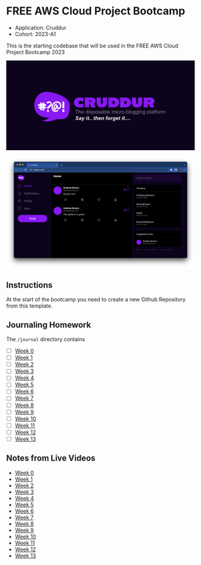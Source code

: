 # FREE AWS Cloud Project Bootcamp

- Application: Cruddur
- Cohort: 2023-A1

This is the starting codebase that will be used in the FREE AWS Cloud Project Bootcamp 2023

![Cruddur Graphic](_docs/assets/cruddur-banner.jpg)

![Cruddur Screenshot](_docs/assets/cruddur-screenshot.png)

## Instructions

At the start of the bootcamp you need to create a new Github Repository from this template.

## Journaling Homework

The `/journal` directory contains

- [ ] [Week 0](journal/week0.md)
- [ ] [Week 1](journal/week1.md)
- [ ] [Week 2](journal/week2.md)
- [ ] [Week 3](journal/week3.md)
- [ ] [Week 4](journal/week4.md)
- [ ] [Week 5](journal/week5.md)
- [ ] [Week 6](journal/week6.md)
- [ ] [Week 7](journal/week7.md)
- [ ] [Week 8](journal/week8.md)
- [ ] [Week 9](journal/week9.md)
- [ ] [Week 10](journal/week10.md)
- [ ] [Week 11](journal/week11.md)
- [ ] [Week 12](journal/week12.md)
- [ ] [Week 13](journal/week13.md)

## Notes from Live Videos

- [Week 0](notes/note0.md)
- [Week 1](notes/note1.md)
- [Week 2](notes/note2.md)
- [Week 3](notes/note3.md)
- [Week 4](notes/note4.md)
- [Week 5](notes/note5.md)
- [Week 6](notes/note6.md)
- [Week 7](notes/note7.md)
- [Week 8](notes/note8.md)
- [Week 9](notes/note9.md)
- [Week 10](notes/note10.md)
- [Week 11](notes/note11.md)
- [Week 12](notes/note12.md)
- [Week 13](notes/note13.md)
